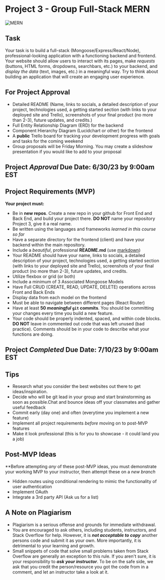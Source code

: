 # Project 3 - Group Full-Stack MERN

![MERN](https://geeksperhour.com/wp-content/uploads/2019/02/mern-img.png")

## Task

Your task is to build a full-stack (Mongoose/Express/React/Node), professional-looking application with a functioning backend and frontend. Your website should allow users to interact with its pages, make _requests_ (buttons, HTML forms, dropdowns, searchbars, etc.) to your backend, and *display the data* (text, images, etc.) in a meaningful way. Try to think about building an application that will create an engaging user experience.

## For Project Approval

- Detailed README (Name, links to socials, a detailed description of your project, technologies used, a getting started section (with links to your deployed site and Trello), screenshots of your final product (no more than 2-3), future updates, and credits.)
- Full Entity Relationship Diagram (ERD) for the backend
- Component Hierarchy Diagram (Lucidchart or other) for the frontend
- A **public** Trello board for tracking your development progress with goals and tasks for the coming weekend
- Group proposals will be Friday Morning. You may create a slideshow presentation if you would like to add to your proposal

## **Project _Approval_ Due Date:** 6/30/23 by 9:00am EST

## Project Requirements (MVP)

**Your project must:**

- Be in **new repos**. Create a new repo in your github  for Front End and Back End, and build your project there. **DO NOT** name your repository Project 3, give it a real name.
- Be written using the languages and frameworks *learned in this course so far*
- Have a separate directory for the frontend (client) and have your backend within the main repository.
- Include a _beautiful_, professional **README.md** (use [markdown](https://guides.github.com/features/mastering-markdown/))
- Your README should have your name, links to socials, a detailed description of your project, technologies used, a getting started section (with links to your deployed site and Trello), screenshots of your final product (no more than 2-3), future updates, and credits.
- Utilize flexbox or grid (or both)
- Include a minimum of 3 Associated Mongoose Models
- Have Full CRUD (CREATE, READ, UPDATE, DELETE) operations across Front and Back Ends
- Display data from each model on the frontend 
- Must be able to navigate between different pages (React Router)
- Have at least **50 _meaningful_ `git` commits**. You should be committing your changes every time you build a new feature.
- Your code should be properly indented, spaced, and within code blocks. **DO NOT** leave in commented out code that was left unused (bad practice). Comments should be in your code to describe what your functions are doing.


## **Project _Completed_ Due Date:** 7/10/23 by 9:00am EST

## Tips

-  Research what you consider the best websites out there to get ideas/inspiration.
- Decide who will be git lead in your group and start brainstorming as soon as possible.Chat and bounce ideas off your classmates and gather useful feedback
- Commit early (day one) and often (everytime you implement a new feature)
- Implement all project requirements _before_ moving on to post-MVP features
- Make it look professional (this is for you to showcase - it could land you a job)


## Post-MVP Ideas

**Before attempting _any_ of these post-MVP ideas, you must demonstrate your working MVP to your instructor, then attempt these on a _new branch_ 

- Hidden routes using conditional rendering to mimic the functionality of user authentication
- Implement OAuth
- Integrate a 3rd party API (Ask us for a list)

## A Note on Plagiarism
  
- Plagiarism is a serious offense and grounds for immediate withdrawal.
- You are encouraged to ask others, including students, instructors, and Stack Overflow for help. However, it is ***not acceptable to copy*** another persons code and submit it as your own. More importantly, it is detrimental to your learning and growth.
- Small snippets of code that solve small problems taken from Stack Overflow are generally an exception to this rule. If you aren't sure, it is your responsibility to ***ask your instructor***. To be on the safe side, we ask that you credit the person/resource you got the code from in a comment, and let an instructor take a look at it.
